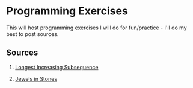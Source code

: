 # Programming Exercises
This will host programming exercises I will do for fun/practice - I'll do my best to post sources.

## Sources
1. [Longest Increasing Subsequence](https://inst.eecs.berkeley.edu/~cs61a/sp19/hw/hw08/#q2)

2. [Jewels in Stones](https://leetcode.com/problems/jewels-and-stones/)

